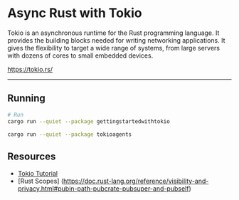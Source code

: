 # Async Rust with Tokio

Tokio is an asynchronous runtime for the Rust programming language.
 It provides the building blocks needed for writing networking applications. 
 It gives the flexibility to target a wide range of systems, from large servers with dozens of cores to small embedded devices.

https://tokio.rs/

--- 

## Running

```bash
# Run
cargo run --quiet --package gettingstartedwithtokio

cargo run --quiet --package tokioagents
```


## Resources

- [Tokio Tutorial](https://tokio.rs/tokio/tutorial)
- [Rust Scopes] (https://doc.rust-lang.org/reference/visibility-and-privacy.html#pubin-path-pubcrate-pubsuper-and-pubself)


